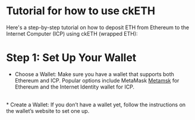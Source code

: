 #                                                                                        Tutorial for  how to use ckETH

Here's a step-by-step tutorial on how to deposit ETH from Ethereum to the Internet Computer (ICP) using ckETH (wrapped ETH):
# Step 1: Set Up Your Wallet
* Choose a Wallet: Make sure you have a wallet that supports both Ethereum and ICP. Popular options include MetaMask [Metamsk](https://chromewebstore.google.com/detail/metamask/nkbihfbeogaeaoehlefnkodbefgpgknn) for Ethereum and the Internet Identity wallet for ICP.
 <br>
*   Create a Wallet: If you don’t have a wallet yet, follow the instructions on the wallet’s website to set one up.
<br>   

